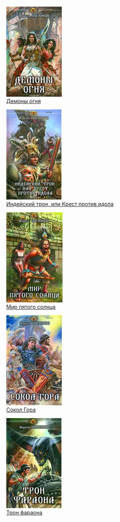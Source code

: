 ![](Демоны%20огня.jpg)  
[Демоны огня](Демоны%20огня)

![](Индейский%20трон,%20или%20Крест%20против%20идола.jpg)  
[Индейский трон, или Крест против идола](Индейский%20трон,%20или%20Крест%20против%20идола)

![](Мир%20пятого%20солнца.jpg)  
[Мир пятого солнца](Мир%20пятого%20солнца)

![](Сокол%20Гора.jpg)  
[Сокол Гора](Сокол%20Гора)

![](Трон%20фараона.jpg)  
[Трон фараона](Трон%20фараона)
